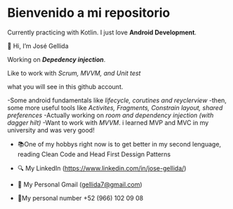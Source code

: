 # Bienvenido a mi repositorio
Currently practicing with Kotlin. I just love **Android Development**.

👋 Hi, I’m José Gellida

Working on ***Depedency injection***.

Like to work with *Scrum, MVVM, and Unit test*

what you will see in this github account.

-Some android fundamentals like *lifecycle, corutines and reyclerview*
-then, some more useful tools like *Activites, Fragments, Constrain layout, shared preferences*
-Actually working on *room and dependency injection (with dagger hilt)*
-Want to work with *MVVM*. i learned MVP and MVC in my university and was very good!


- :books:One of my hobbys right now is to get better in my second lenguage, reading Clean Code and Head First Dessign Patterns


- :mag: My LinkedIn (https://www.linkedin.com/in/jose-gellida/)
- :email: My Personal Gmail (gellida7@gmail.com)
- :calling:My personal number +52 (966) 102 09 08


